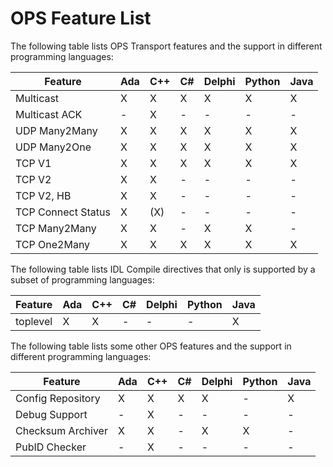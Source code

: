 # OPS Feature List #

The following table lists OPS Transport features and the support in different programming languages:

| Feature             | Ada | C++ | C# | Delphi | Python | Java |
| -------             | --- | --- | -- | ------ | -------|----- |
| Multicast           | X   | X   | X  | X      | X      | X    |
| Multicast ACK       | -   | X   | -  | -      | -      | -    |
| UDP Many2Many       | X   | X   | X  | X      | X      | X    |
| UDP Many2One        | X   | X   | X  | X      | X      | X    |
| TCP V1              | X   | X   | X  | X      | X      | X    |
| TCP V2              | X   | X   | -  | -      | -      | -    |
| TCP V2, HB          | X   | X   | -  | -      | -      | -    |
| TCP Connect Status  | X   | (X) | -  | -      | -      | -    |
| TCP Many2Many       | X   | X   | -  | X      | X      | -    |
| TCP One2Many        | X   | X   | X  | X      | X      | X    |

The following table lists IDL Compile directives that only is supported by a subset of programming languages:

| Feature             | Ada | C++ | C# | Delphi | Python | Java |
| -------             | --- | --- | -- | ------ | -------|----- |
| toplevel            | X   | X   | -  | -      | -      | X    |

The following table lists some other OPS features and the support in different programming languages:

| Feature             | Ada | C++ | C# | Delphi | Python | Java |
| -------             | --- | --- | -- | ------ | -------|----- |
| Config Repository   | X   | X   | X  | X      | -      | X    |
| Debug Support       | -   | X   | -  | -      | -      | -    |
| Checksum Archiver   | X   | X   | -  | X      | X      | -    |
| PubID Checker       | -   | X   | -  | -      | -      | -    |
